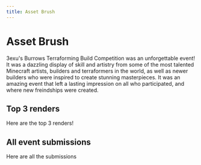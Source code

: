 ```yaml
---
title: Asset Brush
---
```


# Asset Brush

3exu's Burrows Terraforming Build Competition was an unforgettable event! It was a dazzling display of skill and artistry from some of the most talented Minecraft artists, builders and terraformers in the world, as well as newer builders who were inspired to create stunning masterpieces. It was an amazing event that left a lasting impression on all who participated, and where new freindships were created.

<CustomFeature>
  <CustomFeatureBox 
    iconImg="./../images/detail.gif"
    title="Event Details"
    text="Starts: 02 December 2022
    Ends: 31 December 2022
    Build on massive 512 x 512 plots
    Claim up to 2 plots (only 1 judged)"
  />
  <CustomFeatureBox 
    iconImg="./../images/prize.gif"
    title="$1000 Prize Pool!"
    text="1st: $400 Paypal & $150 Gift Cards (Any Store)
    2nd: $200 Paypal & $100 Gift Cards (Any Store)
    3rd: $100 Paypal & $50 Gift Cards (Any Store)"
  />
</CustomFeature>

## Top 3 renders

Here are the top 3 renders!

## All event submissions

Here are all the submissions
